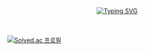 <head>  
 
</head>
  
<body>
  <div align=center>
    <!--img src="https://capsule-render.vercel.app/api?type=waving&color=auto&height=170&section=header&text=CMSXI&fontSize=45&animation=fadeIn&fontAlignY=35&desc=%20&descAlignY=50&descAlign=50" -->
    <a href="https://git.io/typing-svg"><img src="https://readme-typing-svg.herokuapp.com?&center=true&vCenter=true&font=Nanum+Gothic+Coding&color=000000&size=30&weight=700&lines=Hi,+I'm+최민서;Call+me+Minseo-Choi" alt="Typing SVG" /></a>
    
   
  </div>
  <br><br>

</body>

 [![Solved.ac 프로필](http://mazassumnida.wtf/api/mini/generate_badge?boj=cms0755)](https://solved.ac/cms0755)




<!-- **cmsxi/cmsxi** is a ✨ _special_ ✨ repository because its `README.md` (this file) appears on your GitHub profile.

Here are some ideas to get you started:

- 🔭 I’m currently working on ...
- 🌱 I’m currently learning ...
- 👯 I’m looking to collaborate on ...
- 🤔 I’m looking for help with ...
- 💬 Ask me about ...
- 📫 How to reach me: ...
- 😄 Pronouns: ...
- ⚡ Fun fact: ...
--> 
